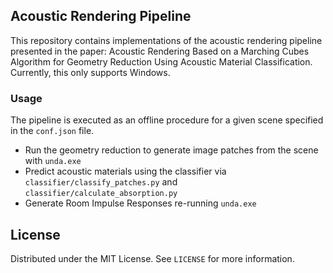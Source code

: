 <!-- ABOUT THE PROJECT -->
## Acoustic Rendering Pipeline

This repository contains implementations of the acoustic rendering pipeline presented in the paper: Acoustic Rendering Based on a Marching Cubes Algorithm for Geometry Reduction Using Acoustic Material Classification.
Currently, this only supports Windows.

### Usage

The pipeline is executed as an offline procedure for a given scene specified in the `conf.json` file.

* Run the geometry reduction to generate image patches from the scene with `unda.exe`
* Predict acoustic materials using the classifier via `classifier/classify_patches.py` and `classifier/calculate_absorption.py`
* Generate Room Impulse Responses re-running `unda.exe`


<!-- LICENSE -->
## License

Distributed under the MIT License. See `LICENSE` for more information.

